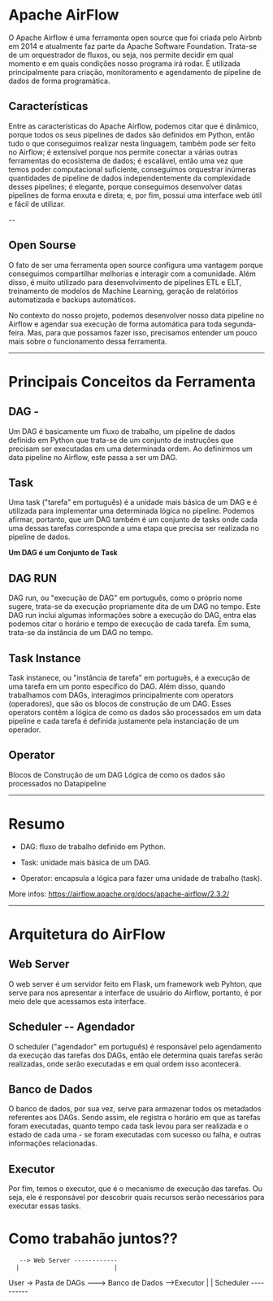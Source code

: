
# Apache AirFlow

 O Apache Airflow é uma ferramenta open source que foi criada pelo Airbnb em 2014 e atualmente faz parte da Apache Software Foundation. Trata-se de um orquestrador de fluxos, ou seja, nos permite decidir em qual momento e em quais condições nosso programa irá rodar. É utilizada principalmente para criação, monitoramento e agendamento de pipeline de dados de forma programática.

 ## Características 

 Entre as características do Apache Airflow, podemos citar que é dinâmico, porque todos os seus pipelines de dados são definidos em Python, então tudo o que conseguimos realizar nesta linguagem, também pode ser feito no Airflow; é extensível porque nos permite conectar a várias outras ferramentas do ecosistema de dados; é escalável, então uma vez que temos poder computacional suficiente, conseguimos orquestrar inúmeras quantidades de pipeline de dados independentemente da complexidade desses pipelines; é elegante, porque conseguimos desenvolver datas pipelines de forma enxuta e direta; e, por fim, possui uma interface web útil e fácil de utilizar.

 --

## Open Sourse

 O fato de ser uma ferramenta open source configura uma vantagem porque conseguimos compartilhar melhorias e interagir com a comunidade. Além disso, é muito utilizado para desenvolvimento de pipelines ETL e ELT, treinamento de modelos de Machine Learning, geração de relatórios automatizada e backups automáticos.

 No contexto do nosso projeto, podemos desenvolver nosso data pipeline no Airflow e agendar sua execução de forma automática para toda segunda-feira. Mas, para que possamos fazer isso, precisamos entender um pouco mais sobre o funcionamento dessa ferramenta.

 ---

 # Principais Conceitos da Ferramenta

 ## DAG - 

Um DAG é basicamente um fluxo de trabalho, um pipeline de dados definido em Python que trata-se de um conjunto de instruções que precisam ser executadas em uma determinada ordem. Ao definirmos um data pipeline no Airflow, este passa a ser um DAG.

## Task

Uma task ("tarefa" em português) é a unidade mais básica de um DAG e é utilizada para implementar uma determinada lógica no pipeline. Podemos afirmar, portanto, que um DAG também é um conjunto de tasks onde cada uma dessas tarefas corresponde a uma etapa que precisa ser realizada no pipeline de dados.

**Um DAG é um Conjunto de Task**

## DAG RUN

DAG run, ou "execução de DAG" em português, como o próprio nome sugere, trata-se da execução propriamente dita de um DAG no tempo. Este DAG run inclui algumas informações sobre a execução do DAG, entra elas podemos citar o horário e tempo de execução de cada tarefa. Em suma, trata-se da instância de um DAG no tempo.

## Task Instance 

Task instanece, ou "instância de tarefa" em português, é a execução de uma tarefa em um ponto específico do DAG. Além disso, quando trabalhamos com DAGs, interagimos principalmente com operators (operadores), que são os blocos de construção de um DAG. Esses operators contêm a lógica de como os dados são processados em um data pipeline e cada tarefa é definida justamente pela instanciação de um operador.

## Operator 

Blocos de Construção de um DAG
Lógica de como os dados são processados no Datapipeline

---

# Resumo

- DAG: fluxo de trabalho definido em Python.

- Task: unidade mais básica de um DAG.

- Operator: encapsula a lógica para fazer uma unidade de trabalho (task).

More infos: 
https://airflow.apache.org/docs/apache-airflow/2.3.2/


---

# Arquitetura do AirFlow

## Web Server 

O web server é um servidor feito em Flask, um framework web Pyhton, que serve para nos apresentar a interface de usuário do Airflow, portanto, é por meio dele que acessamos esta interface.

## Scheduler -- Agendador

O scheduler ("agendador" em português) é responsável pelo agendamento da execução das tarefas dos DAGs, então ele determina quais tarefas serão realizadas, onde serão executadas e em qual ordem isso acontecerá.

## Banco de Dados

O banco de dados, por sua vez, serve para armazenar todos os metadados referentes aos DAGs. Sendo assim, ele registra o horário em que as tarefas foram executadas, quanto tempo cada task levou para ser realizada e o estado de cada uma - se foram executadas com sucesso ou falha, e outras informações relacionadas.

## Executor

Por fim, temos o executor, que é o mecanismo de execução das tarefas. Ou seja, ele é responsável por descobrir quais recursos serão necessários para executar essas tasks.


# Como trabahão juntos?? 

       --> Web Server ------------
      |                          |
User -> Pasta de DAGs ---> Banco de Dados -->Executor
               |                 |
            Scheduler  ----------


